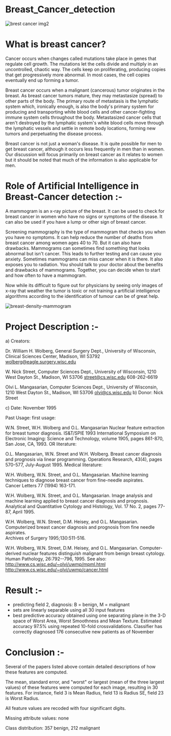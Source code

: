 # Breast_Cancer_detection

![brest cancer img2](https://user-images.githubusercontent.com/68149484/134877888-63061ee8-d3dd-4792-a43e-756550407eef.jpg)

# What is breast cancer? 
Cancer occurs when changes called mutations take place in genes that regulate cell growth. The mutations let the cells divide and multiply in an uncontrolled, chaotic way. The cells keep on proliferating, producing copies that get progressively more abnormal. In most cases, the cell copies eventually end up forming a tumor.

Breast cancer occurs when a malignant (cancerous) tumor originates in the breast. As breast cancer tumors mature, they may metastasize (spread) to other parts of the body. The primary route of metastasis is the lymphatic system which, ironically enough, is also the body's primary system for producing and transporting white blood cells and other cancer-fighting immune system cells throughout the body. Metastasized cancer cells that aren't destroyed by the lymphatic system's white blood cells move through the lymphatic vessels and settle in remote body locations, forming new tumors and perpetuating the disease process.

Breast cancer is not just a woman's disease. It is quite possible for men to get breast cancer, although it occurs less frequently in men than in women. Our discussion will focus primarily on breast cancer as it relates to women but it should be noted that much of the information is also applicable for men.

# Role of Artificial Intelligence in Breast-Cancer detection :- 

A mammogram is an x-ray picture of the breast. It can be used to check for breast cancer in women who have no signs or symptoms of the disease. It can also be used if you have a lump or other sign of breast cancer.

Screening mammography is the type of mammogram that checks you when you have no symptoms. It can help reduce the number of deaths from breast cancer among women ages 40 to 70. But it can also have drawbacks. Mammograms can sometimes find something that looks abnormal but isn't cancer. This leads to further testing and can cause you anxiety. Sometimes mammograms can miss cancer when it is there. It also exposes you to radiation. You should talk to your doctor about the benefits and drawbacks of mammograms. Together, you can decide when to start and how often to have a mammogram.

Now while its difficult to figure out for physicians by seeing only images of x-ray that weather the tumor is toxic or not training a artificial intelligence algorithms according to the identification of tumour can be of great help.

![breast-density-mammogram](https://user-images.githubusercontent.com/68149484/134878562-fc92117d-23cc-4529-bcf8-216154bab5e5.jpeg)

# Project Description :-

a) Creators:

Dr. William H. Wolberg, General Surgery Dept., University of
Wisconsin,  Clinical Sciences Center, Madison, WI 53792
wolberg@eagle.surgery.wisc.edu

W. Nick Street, Computer Sciences Dept., University of
Wisconsin, 1210 West Dayton St., Madison, WI 53706
street@cs.wisc.edu  608-262-6619

Olvi L. Mangasarian, Computer Sciences Dept., University of
Wisconsin, 1210 West Dayton St., Madison, WI 53706
olvi@cs.wisc.edu 
b) Donor: Nick Street

c) Date: November 1995

Past Usage:
first usage:

W.N. Street, W.H. Wolberg and O.L. Mangasarian 
Nuclear feature extraction for breast tumor diagnosis.
IS&T/SPIE 1993 International Symposium on Electronic Imaging: Science
and Technology, volume 1905, pages 861-870, San Jose, CA, 1993.
OR literature:

O.L. Mangasarian, W.N. Street and W.H. Wolberg. 
Breast cancer diagnosis and prognosis via linear programming. 
Operations Research, 43(4), pages 570-577, July-August 1995.
Medical literature:

W.H. Wolberg, W.N. Street, and O.L. Mangasarian. 
Machine learning techniques to diagnose breast cancer from
fine-needle aspirates.  
Cancer Letters 77 (1994) 163-171.

W.H. Wolberg, W.N. Street, and O.L. Mangasarian. 
Image analysis and machine learning applied to breast cancer
diagnosis and prognosis.  
Analytical and Quantitative Cytology and Histology, Vol. 17
No. 2, pages 77-87, April 1995. 

W.H. Wolberg, W.N. Street, D.M. Heisey, and O.L. Mangasarian. 
Computerized breast cancer diagnosis and prognosis from fine
needle aspirates.  
Archives of Surgery 1995;130:511-516.

W.H. Wolberg, W.N. Street, D.M. Heisey, and O.L. Mangasarian. 
Computer-derived nuclear features distinguish malignant from
benign breast cytology.  
Human Pathology, 26:792--796, 1995.
See also: http://www.cs.wisc.edu/~olvi/uwmp/mpml.html http://www.cs.wisc.edu/~olvi/uwmp/cancer.html

# Result :-

- predicting field 2, diagnosis: B = benign, M = malignant
- sets are linearly separable using all 30 input features
- best predictive accuracy obtained using one separating plane
    in the 3-D space of Worst Area, Worst Smoothness and
    Mean Texture.  Estimated accuracy 97.5% using repeated
    10-fold crossvalidations.  Classifier has correctly
    diagnosed 176 consecutive new patients as of November

# Conclusion :- 

Several of the papers listed above contain detailed descriptions of how these features are computed.

The mean, standard error, and "worst" or largest (mean of the three largest values) of these features were computed for each image, resulting in 30 features. For instance, field 3 is Mean Radius, field 13 is Radius SE, field 23 is Worst Radius.

All feature values are recoded with four significant digits.

Missing attribute values: none

Class distribution: 357 benign, 212 malignant
